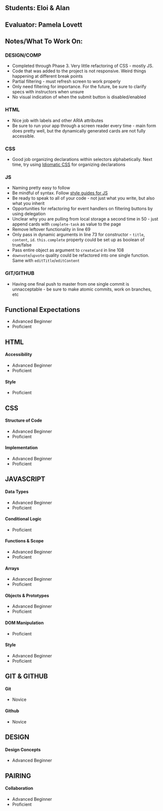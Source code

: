 ## Students: Eloi & Alan
## Evaluator: Pamela Lovett
## Notes/What To Work On:

### DESIGN/COMP
- Completed through Phase 3. Very little refactoring of CSS - mostly JS.
- Code that was added to the project is not responsive. Weird things happening at different break points
- Partial filtering - must refresh screen to work properly
- Only need filtering for importance. For the future, be sure to clarify specs with instructors when unsure
- No visual indication of when the submit button is disabled/enabled

### HTML

- Nice job with labels and other ARIA attributes
- Be sure to run your app through a screen reader every time - main form does pretty well, but the dynamically generated cards are not fully accessible.

### CSS
- Good job organizing declarations within selectors alphabetically. Next time, try using [Idiomatic CSS](https://github.com/necolas/idiomatic-css) for organizing declarations

### JS
- Naming pretty easy to follow
- Be mindful of syntax. Follow [style guides for JS](https://github.com/turingschool-examples/javascript/tree/master/es5)
- Be ready to speak to all of your code - not just what you write, but also what you inherit
- Opportunities for refactoring for event handlers on filtering buttons by using delegation
- Unclear why you are pulling from local storage a second time in 50 - just append cards with `complete-task` as value to the page
- Remove leftover functionality in line 69
- Only pass in dynamic arguments in line 73 for constructor - `title`, `content`, `id`. `this.complete` property could be set up as boolean of true/false
- Pass entire object as argument to `createCard` in line 108 
- `downvote`/`upvote` quality could be refactored into one single function. Same with `editTitle`/`editContent`

### GIT/GITHUB
- Having one final push to master from one single commit is unnacceptable - be sure to make atomic commits, work on branches, etc

## Functional Expectations

* Advanced Beginner  
* Proficient  

## HTML

#### Accessibility

* Advanced Beginner  
* Proficient  

#### Style
 
* Proficient  

## CSS

#### Structure of Code

* Advanced Beginner  
* Proficient  

#### Implementation

* Advanced Beginner  
* Proficient    

## JAVASCRIPT

#### Data Types

* Advanced Beginner  
* Proficient  

#### Conditional Logic

* Proficient  

#### Functions & Scope

* Advanced Beginner  
* Proficient  

#### Arrays

* Advanced Beginner  
* Proficient  

#### Objects & Prototypes

* Advanced Beginner  
* Proficient  

#### DOM Manipulation

* Proficient  

#### Style

* Advanced Beginner  
* Proficient  

## GIT & GITHUB

#### Git

* Novice  

#### Github

* Novice  

## DESIGN

#### Design Concepts

* Advanced Beginner 

## PAIRING

#### Collaboration

* Advanced Beginner  
* Proficient  
